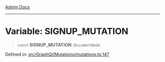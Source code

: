 [Admin Docs](/)

***

# Variable: SIGNUP\_MUTATION

> `const` **SIGNUP\_MUTATION**: `DocumentNode`

Defined in: [src/GraphQl/Mutations/mutations.ts:147](https://github.com/abhassen44/talawa-admin/blob/285f7384c3d26b5028a286d84f89b85120d130a2/src/GraphQl/Mutations/mutations.ts#L147)
